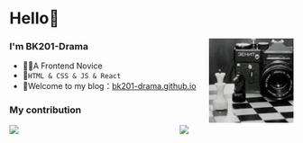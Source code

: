 <!--
**BK201-Drama/BK201-Drama** is a ✨ _special_ ✨ repository because its `README.md` (this file) appears on your GitHub profile.
-->

# Hello👋

<img align="right" src="https://raw.githubusercontent.com/BK201-Drama/picBed/main/avatar/avatar.jpeg" style="width: 150px; height: 150px">

### I'm BK201-Drama
- 👨‍💻A Frontend Novice
- 🌱`HTML & CSS & JS & React`
- 🔭Welcome to my blog：[bk201-drama.github.io](https://bk201-drama.github.io/)


### My contribution

<img align="left" src="https://github-readme-stats.vercel.app/api?username=BK201-Drama&show_icons=true" style="display: table;width: 50%">
<img align="right" src="https://github-readme-stats.vercel.app/api/top-langs/?username=BK201-Drama&layout=compact&langs_count=6" style="display: table;width: 40%">
